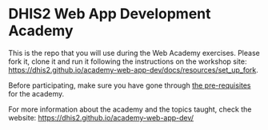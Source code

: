 # DHIS2 Web App Development Academy

This is the repo that you will use during the Web Academy exercises. Please fork it, clone it and run it following the instructions on the workshop site: https://dhis2.github.io/academy-web-app-dev/docs/resources/set_up_fork.

Before participating, make sure you have gone through [the pre-requisites](https://dhis2.github.io/academy-web-app-dev/docs/before-academy/) for the academy.

For more information about the academy and the topics taught, check the website: https://dhis2.github.io/academy-web-app-dev/